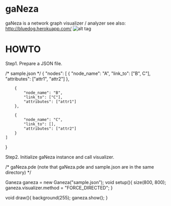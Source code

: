 gaNeza
======
gaNeza is a network graph visualizer / analyzer
see also: http://bluedog.herokuapp.com/
![alt tag](http://bluedog.herokuapp.com/acd.png)

HOWTO
======
Step1. Prepare a JSON file.

/* sample.json */
{
	"nodes": [
		{
			"node_name": "A",
			"link_to": ["B", C"],
			"attributes": ["attr1", "attr2"]
		},

		{
			"node_name": "B",
			"link_to": ["C"],
			"attributes": ["attr1"]
		},

		{
			"node_name": "C",
			"link_to": [],
			"attributes": ["attr2"]
		}
	]
}

Step2. Initialize gaNeza instance and call visualizer.

/* gaNeza.pde (note that gaNeza.pde and sample.json are in the same directory) */

Ganeza ganeza = new Ganeza("sample.json");
void setup(){
	size(800, 800);
	ganeza.visualizer.method = "FORCE_DIRECTED";
}

void draw(){
	background(255);
	ganeza.show();
}